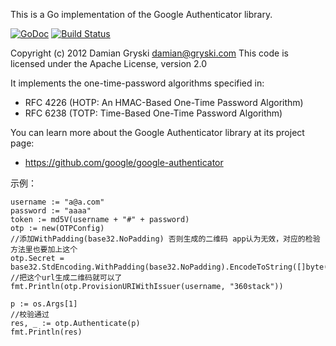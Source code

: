 This is a Go implementation of the Google Authenticator library.

[![GoDoc](https://godoc.org/github.com/dgryski/dgoogauth?status.svg)](https://godoc.org/github.com/dgryski/dgoogauth) [![Build Status](https://travis-ci.org/dgryski/dgoogauth.png)](https://travis-ci.org/dgryski/dgoogauth)

Copyright (c) 2012 Damian Gryski <damian@gryski.com>
This code is licensed under the Apache License, version 2.0

It implements the one-time-password algorithms specified in:

* RFC 4226 (HOTP: An HMAC-Based One-Time Password Algorithm)
* RFC 6238 (TOTP: Time-Based One-Time Password Algorithm)

You can learn more about the Google Authenticator library at its project page:

* https://github.com/google/google-authenticator

示例：

	username := "a@a.com"
	password := "aaaa"
	token := md5V(username + "#" + password)
	otp := new(OTPConfig)
	//添加WithPadding(base32.NoPadding) 否则生成的二维码 app认为无效，对应的检验方法里也要加上这个	  	
    otp.Secret = base32.StdEncoding.WithPadding(base32.NoPadding).EncodeToString([]byte(token))
	//把这个url生成二维码就可以了	
    fmt.Println(otp.ProvisionURIWithIssuer(username, "360stack"))

	p := os.Args[1]
    //校验通过
	res, _ := otp.Authenticate(p)
	fmt.Println(res)
